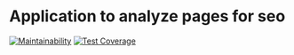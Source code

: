 Application to analyze pages for seo
===========================

[![Maintainability](https://api.codeclimate.com/v1/badges/d77f71e28f8fd886a1a5/maintainability)](https://codeclimate.com/github/maxomato/php-project-lvl3/maintainability)
[![Test Coverage](https://api.codeclimate.com/v1/badges/d77f71e28f8fd886a1a5/test_coverage)](https://codeclimate.com/github/maxomato/php-project-lvl3/test_coverage)
